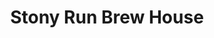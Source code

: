 ---
title: Stony Run Brew House
lng: -76.6518121
lat: 39.9830258
color: 'var(--brewery)'
type: brewery
address: 3605 E Market St, York, PA 17402
rating: 4
tags: 
  - brewery
  - craft beers
  - pub food
---